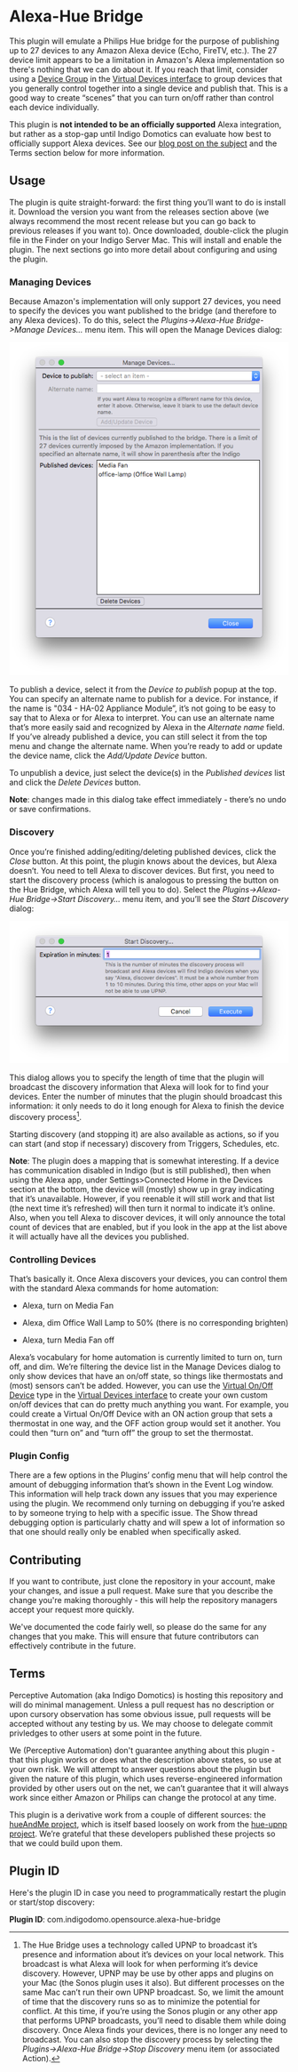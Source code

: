 Alexa-Hue Bridge
================

This plugin will emulate a Philips Hue bridge for the purpose of publishing up
to 27 devices to any Amazon Alexa device (Echo, FireTV, etc.). The 27 device
limit appears to be a limitation in Amazon's Alexa implementation so there's
nothing that we can do about it. If you reach that limit, consider using a
[Device
Group](<http://wiki.indigodomo.com/doku.php?id=indigo_6_documentation:virtual_devices_interface#device_groups>)
in the [Virtual Devices
interface](<http://wiki.indigodomo.com/doku.php?id=indigo_6_documentation:virtual_devices_interface>)
to group devices that you generally control together into a single device and
publish that. This is a good way to create “scenes” that you can turn on/off
rather than control each device individually.

This plugin is **not intended to be an officially supported** Alexa integration,
but rather as a stop-gap until Indigo Domotics can evaluate how best to
officially support Alexa devices. See our [blog post on the
subject](<http://www.indigodomo.com/blog/2015/10/28/amazon-echo-and-indigo/>)
and the Terms section below for more information.

Usage
-----

The plugin is quite straight-forward: the first thing you’ll want to do is
install it. Download the version you want from the releases section above (we
always recommend the most recent release but you can go back to previous
releases if you want to). Once downloaded, double-click the plugin file in the
Finder on your Indigo Server Mac. This will install and enable the plugin. The
next sections go into more detail about configuring and using the plugin.

### Managing Devices

Because Amazon's implementation will only support 27 devices, you need to
specify the devices you want published to the bridge (and therefore to any Alexa
devices). To do this, select the *Plugins-\>Alexa-Hue Bridge-\>Manage
Devices...* menu item. This will open the Manage Devices dialog:

![](<doc-images/manage-devices.png>)

To publish a device, select it from the *Device to publish* popup at the top.
You can specify an alternate name to publish for a device. For instance, if the
name is "034 - HA-02 Appliance Module”, it’s not going to be easy to say that to
Alexa or for Alexa to interpret. You can use an alternate name that’s more
easily said and recognized by Alexa in the *Alternate name* field. If you’ve
already published a device, you can still select it from the top menu and change
the alternate name. When you’re ready to add or update the device name, click
the *Add/Update Device* button.

To unpublish a device, just select the device(s) in the *Published devices* list
and click the *Delete Devices* button.

**Note**: changes made in this dialog take effect immediately - there’s no undo
or save confirmations.

### Discovery

Once you’re finished adding/editing/deleting published devices, click the
*Close* button. At this point, the plugin knows about the devices, but Alexa
doesn’t. You need to tell Alexa to discover devices. But first, you need to
start the discovery process (which is analogous to pressing the button on the
Hue Bridge, which Alexa will tell you to do). Select the *Plugins-\>Alexa-Hue
Bridge-\>Start Discovery…* menu item, and you’ll see the *Start Discovery*
dialog:

![](<doc-images/start-discovery.png>)

This dialog allows you to specify the length of time that the plugin will
broadcast the discovery information that Alexa will look for to find your
devices. Enter the number of minutes that the plugin should broadcast this
information: it only needs to do it long enough for Alexa to finish the device
discovery process[^1].

[^1]: The Hue Bridge uses a technology called UPNP to broadcast it’s presence
and information about it’s devices on your local network. This broadcast is what
Alexa will look for when performing it’s device discovery. However, UPNP may be
use by other apps and plugins on your Mac (the Sonos plugin uses it also). But
different processes on the same Mac can’t run their own UPNP broadcast. So, we
limit the amount of time that the discovery runs so as to minimize the potential
for conflict. At this time, if you’re using the Sonos plugin or any other app
that performs UPNP broadcasts, you’ll need to disable them while doing
discovery. Once Alexa finds your devices, there is no longer any need to
broadcast. You can also stop the discovery process by selecting the
*Plugins-\>Alexa-Hue Bridge-\>Stop Discovery* menu item (or associated Action).

Starting discovery (and stopping it) are also available as actions, so if you
can start (and stop if necessary) discovery from Triggers, Schedules, etc.

**Note**: The plugin does a mapping that is somewhat interesting. If a device
has communication disabled in Indigo (but is still published), then when using
the Alexa app, under Settings\>Connected Home in the Devices section at the
bottom, the device will (mostly) show up in gray indicating that it’s
unavailable. However, if you reenable it will still work and that list (the next
time it’s refreshed) will then turn it normal to indicate it’s online. Also,
when you tell Alexa to discover devices, it will only announce the total count
of devices that are enabled, but if you look in the app at the list above it
will actually have all the devices you published.

### Controlling Devices

That’s basically it. Once Alexa discovers your devices, you can control them
with the standard Alexa commands for home automation:

-   Alexa, turn on Media Fan

-   Alexa, dim Office Wall Lamp to 50% (there is no corresponding brighten)

-   Alexa, turn Media Fan off

Alexa’s vocabulary for home automation is currently limited to turn on, turn
off, and dim. We’re filtering the device list in the Manage Devices dialog to
only show devices that have an on/off state, so things like thermostats and
(most) sensors can’t be added. However, you can use the [Virtual On/Off
Device](<http://wiki.indigodomo.com/doku.php?id=indigo_6_documentation:virtual_devices_interface#virtual_on_off_devices>)
type in the [Virtual Devices
interface](<http://wiki.indigodomo.com/doku.php?id=indigo_6_documentation:virtual_devices_interface>)
to create your own custom on/off devices that can do pretty much anything you
want. For example, you could create a Virtual On/Off Device with an ON action
group that sets a thermostat in one way, and the OFF action group would set it
another. You could then “turn on” and “turn off” the group to set the
thermostat.

### Plugin Config

There are a few options in the Plugins’ config menu that will help control the
amount of debugging information that’s shown in the Event Log window. This
information will help track down any issues that you may experience using the
plugin. We recommend only turning on debugging if you’re asked to by someone
trying to help with a specific issue. The Show thread debugging option is
particularly chatty and will spew a lot of information so that one should really
only be enabled when specifically asked.

Contributing
------------

If you want to contribute, just clone the repository in your account, make your
changes, and issue a pull request. Make sure that you describe the change you're
making thoroughly - this will help the repository managers accept your request
more quickly.

We've documented the code fairly well, so please do the same for any changes
that you make. This will ensure that future contributors can effectively
contribute in the future.

Terms
-----

Perceptive Automation (aka Indigo Domotics) is hosting this repository and will
do minimal management. Unless a pull request has no description or upon cursory
observation has some obvious issue, pull requests will be accepted without any
testing by us. We may choose to delegate commit privledges to other users at
some point in the future.

We (Perceptive Automation) don't guarantee anything about this plugin - that
this plugin works or does what the description above states, so use at your own
risk. We will attempt to answer questions about the plugin but given the nature
of this plugin, which uses reverse-engineered information provided by other
users out on the net, we can’t guarantee that it will always work since either
Amazon or Philips can change the protocol at any time.

This plugin is a derivative work from a couple of different sources: the
[hueAndMe project](<https://github.com/johnray/hueAndM>), which is itself based
loosely on work from the [hue-upnp
project](<https://github.com/sagen/hue-upnp>). We’re grateful that these
developers published these projects so that we could build upon them.

Plugin ID
---------

Here's the plugin ID in case you need to programmatically restart the plugin or
start/stop discovery:

**Plugin ID**: com.indigodomo.opensource.alexa-hue-bridge
